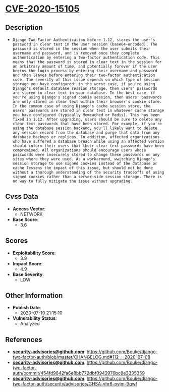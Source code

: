 
# [CVE-2020-15105](https://github.com/Bouke/django-two-factor-auth/blob/master/CHANGELOG.md#112---2020-07-08)

## Description

- `Django Two-Factor Authentication before 1.12, stores the user's password in clear text in the user session (base64-encoded). The password is stored in the session when the user submits their username and password, and is removed once they complete authentication by entering a two-factor authentication code. This means that the password is stored in clear text in the session for an arbitrary amount of time, and potentially forever if the user begins the login process by entering their username and password and then leaves before entering their two-factor authentication code. The severity of this issue depends on which type of session storage you have configured: in the worst case, if you're using Django's default database session storage, then users' passwords are stored in clear text in your database. In the best case, if you're using Django's signed cookie session, then users' passwords are only stored in clear text within their browser's cookie store. In the common case of using Django's cache session store, the users' passwords are stored in clear text in whatever cache storage you have configured (typically Memcached or Redis). This has been fixed in 1.12. After upgrading, users should be sure to delete any clear text passwords that have been stored. For example, if you're using the database session backend, you'll likely want to delete any session record from the database and purge that data from any database backups or replicas. In addition, affected organizations who have suffered a database breach while using an affected version should inform their users that their clear text passwords have been compromised. All organizations should encourage users whose passwords were insecurely stored to change these passwords on any sites where they were used. As a workaround, wwitching Django's session storage to use signed cookies instead of the database or cache lessens the impact of this issue, but should not be done without a thorough understanding of the security tradeoffs of using signed cookies rather than a server-side session storage. There is no way to fully mitigate the issue without upgrading.`

## Cvss Data

- **Access Vector**:
  - NETWORK
- **Base Score**:
  - 3.6

## Scores

- **Exploitability Score**:
  - 3.9
- **Impact Score**:
  - 4.9
- **Base Severity**:
  - LOW

## Other Information

- **Publish Date**:
  - 2020-07-10 21:15:10
- **Vulnerability Status**:
  - Analyzed

## References

- **security-advisories@github.com**: https://github.com/Bouke/django-two-factor-auth/blob/master/CHANGELOG.md#112---2020-07-08
- **security-advisories@github.com**: https://github.com/Bouke/django-two-factor-auth/commit/454fd9842fa6e8bb772dbf0943976bc8e3335359
- **security-advisories@github.com**: https://github.com/Bouke/django-two-factor-auth/security/advisories/GHSA-vhr6-pvjm-9qwf
